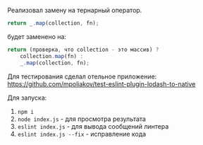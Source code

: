 Реализовал замену на тернарный оператор.

```js
return _.map(collection, fn);
```

будет заменено на:

```js
return (проверка, что collection - это массив) ?
    collection.map(fn) :
    _.map(collection, fn);
```

Для тестирования сделал отельное приложение:
https://github.com/mpoliakov/test-eslint-plugin-lodash-to-native

Для запуска:
1) `npm i`
2) `node index.js` - для просмотра результата
3) `eslint index.js` - для вывода сообщений линтера
4) `eslint index.js --fix` - исправление кода

